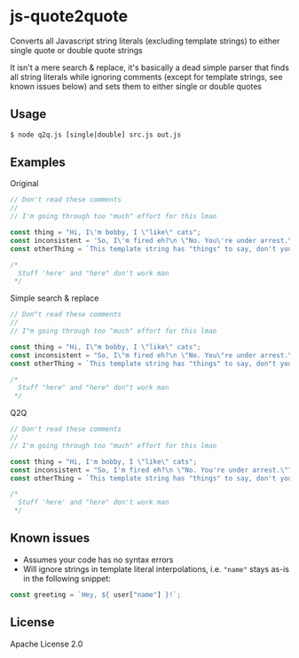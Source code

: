 # js-quote2quote
Converts all Javascript string literals (excluding template strings) to either single quote or double quote strings

It isn't a mere search & replace, it's basically a dead simple parser that finds all string literals while ignoring comments (except for template strings, see known issues below) and sets them to either single or double quotes

## Usage
```bash
$ node q2q.js [single|double] src.js out.js
```

## Examples
Original
```js
// Don't read these comments
//
// I'm going through too "much" effort for this lmao

const thing = "Hi, I\'m bobby, I \"like\" cats";
const inconsistent = 'So, I\'m fired eh?\n \"No. You\'re under arrest.\"';
const otherThing = `This template string has "things" to say, don't you think?`;

/*
  Stuff 'here' and "here" don't work man
 */
```
 Simple search & replace
```js
// Don"t read these comments
//
// I"m going through too "much" effort for this lmao

const thing = "Hi, I\"m bobby, I \"like\" cats";
const inconsistent = "So, I\"m fired eh?\n \"No. You\"re under arrest.\"";
const otherThing = `This template string has "things" to say, don"t you think?`;

/*
  Stuff "here" and "here" don"t work man
 */
```
 Q2Q
```js
// Don't read these comments
//
// I'm going through too "much" effort for this lmao

const thing = "Hi, I'm bobby, I \"like\" cats";
const inconsistent = "So, I'm fired eh?\n \"No. You're under arrest.\"";
const otherThing = `This template string has "things" to say, don't you think?`;

/*
  Stuff 'here' and "here" don't work man
 */
```

## Known issues
 * Assumes your code has no syntax errors
 * Will ignore strings in template literal interpolations, i.e. `"name"` stays as-is in the following snippet:
 ```js 
const greeting = `Hey, ${ user["name"] }!`;
```

## License
Apache License 2.0
